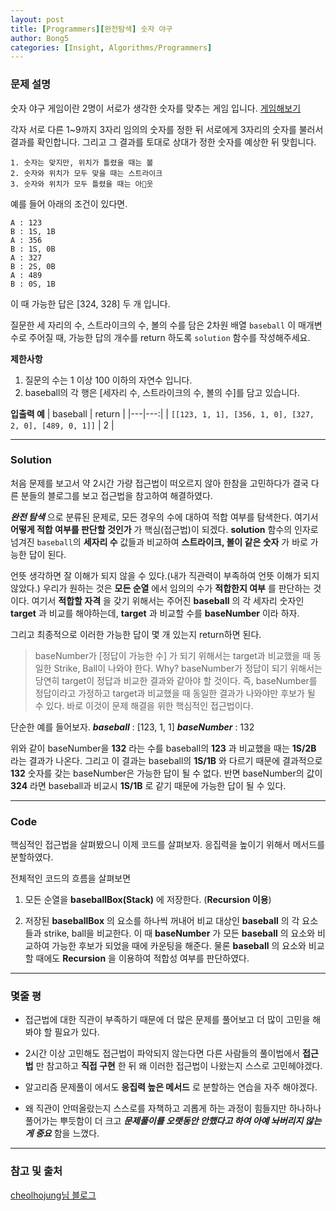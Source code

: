 ```yaml
---
layout: post
title: [Programmers][완전탐색] 숫자 야구
author: Bong5
categories: [Insight, Algorithms/Programmers]
---
```


### 문제 설명

숫자 야구 게임이란 2명이 서로가 생각한 숫자를 맞추는 게임 입니다.
[게임해보기](https://scratch.mit.edu/projects/131352991/)

각자 서로 다른 1~9까지 3자리 임의의 숫자를 정한 뒤 서로에게 3자리의 숫자를 불러서 결과를 확인합니다.
그리고 그 결과를 토대로 상대가 정한 숫자를 예상한 뒤 맞힙니다.

```
1. 숫자는 맞지만, 위치가 틀렸을 때는 볼
2. 숫자와 위치가 모두 맞을 때는 스트라이크
3. 숫자와 위치가 모두 틀렸을 때는 아웃
```

예를 들어 아래의 조건이 있다면.
```
A : 123
B : 1S, 1B
A : 356
B : 1S, 0B
A : 327
B : 2S, 0B
A : 489
B : 0S, 1B
```
이 때 가능한 답은 [324, 328] 두 개 입니다.

질문한  세 자리의 수, 스트라이크의 수, 볼의 수를 담은 2차원 배열 `baseball` 이 매개변수로 주어질 때, 가능한 답의 개수를 return 하도록 `solution` 함수를 작성해주세요.

__제한사항__
1. 질문의 수는 1 이상 100 이하의 자연수 입니다.
2. baseball의 각 행은 [세자리 수, 스트라이크의 수, 볼의 수]를 담고 있습니다.

__입출력 예__
| baseball | return |
|---|---:|
| `[[123, 1, 1], [356, 1, 0], [327, 2, 0], [489, 0, 1]]` | 2 |

---

### Solution

처음 문제를 보고서 약 2시간 가량 접근법이 떠오르지 않아 한참을 고민하다가 결국 다른 분들의 블로그를 보고 접근법을 참고하여 해결하였다.

**_완전 탐색_** 으로 분류된 문제로, 모든 경우의 수에 대하여 적합 여부를 탐색한다. 여기서 __어떻게 적합 여부를 판단할 것인가__ 가 핵심(접근법)이 되겠다. __solution__ 함수의 인자로 넘겨진 `baseball`의 __세자리 수__ 값들과 비교하여 __스트라이크, 볼이 같은 숫자__ 가 바로 가능한 답이 된다.

언뜻 생각하면 잘 이해가 되지 않을 수 있다.(내가 직관력이 부족하여 언뜻 이해가 되지 않았다.)
우리가 원하는 것은 __모든 순열__ 에서 임의의 수가 __적합한지 여부__ 를 판단하는 것이다. 여기서 __적합할 자격__ 을 갖기 위해서는 주어진 __baseball__ 의 각 세자리 숫자인 __target__ 과 비교를 해야하는데, __target__ 과 비교할 수를 __baseNumber__ 이라 하자.

그리고 최종적으로 이러한 가능한 답이 몇 개 있는지 return하면 된다.

> baseNumber가 [정답이 가능한 수] 가 되기 위해서는 target과 비교했을 때 동일한 Strike, Ball이 나와야 한다. Why? baseNumber가 정답이 되기 위해서는 당연히 target이 정답과 비교한 결과와 같아야 할 것이다. 즉, baseNumber를 정답이라고 가정하고 target과 비교했을 때 동일한 결과가 나와야만 후보가 될 수 있다. 바로 이것이 문제 해결을 위한 핵심적인 접근법이다.

단순한 예를 들어보자.
**_baseball_** : [123, 1, 1]
**_baseNumber_** : 132

위와 같이 baseNumber을 __132__ 라는 수를 baseball의 __123__ 과 비교했을 때는 __1S/2B__ 라는 결과가 나온다. 그리고 이 결과는 baseball의 __1S/1B__ 와 다르기 때문에 결과적으로 __132__ 숫자를 갖는 baseNumber은 가능한 답이 될 수 없다. 반면 baseNumber의 값이 __324__ 라면 baseball과 비교시 __1S/1B__ 로 같기 때문에 가능한 답이 될 수 있다.

---

### Code

핵심적인 접근법을 살펴봤으니 이제 코드를 살펴보자. 응집력을 높이기 위해서 메서드를 분할하였다.

<script src="https://gist.github.com/BongHoLee/8638f7235e5ef71903a8ffa5e1238d33.js"></script>

전체적인 코드의 흐름을 살펴보면

1. 모든 순열을 __baseballBox(Stack)__ 에 저장한다. (__Recursion 이용__)

2. 저장된 __baseballBox__ 의 요소를 하나씩 꺼내어 비교 대상인 __baseball__ 의 각 요소들과 strike, ball을 비교한다. 이 때 __baseNumber__ 가 모든 __baseball__ 의 요소와 비교하여 가능한 후보가 되었을 때에 카운팅을 해준다. 물론 __baseball__ 의 요소와 비교할 때에도 __Recursion__ 을 이용하여 적합성 여부를 판단하였다.

---

### 몇줄 평
- 접근법에 대한 직관이 부족하기 때문에 더 많은 문제를 풀어보고 더 많이 고민을 해봐야 할 필요가 있다.

- 2시간 이상 고민해도 접근법이 파악되지 않는다면 다른 사람들의 풀이법에서 __접근 법__ 만 참고하고 __직접 구현__ 한 뒤 왜 이러한 접근법이 나왔는지 스스로 고민헤야겠다.

- 알고리즘 문제풀이 에서도 __응집력 높은 메서드__ 로 분할하는 연습을 자주 해야겠다.

- 왜 직관이 안떠올랐는지 스스로를 자책하고 괴롭게 하는 과정이 힘들지만 하나하나 풀어가는 뿌듯함이 더 크고 **_문제풀이를 오랫동안 안했다고 하여 아예 놔버리지 않는게 중요_** 함을 느꼈다.

---



### 참고 및 출처
[cheolhojung님 블로그](https://cheolhojung.github.io/categories/algorithm.html)
